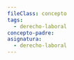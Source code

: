 ```yaml
---
fileClass: concepto
tags:
  - derecho-laboral
concepto-padre:
asignatura:
  - derecho-laboral
---
```

